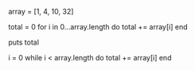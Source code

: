 array = [1, 4, 10, 32]


total = 0
for i in 0...array.length do
  total += array[i]
end

puts total

i = 0
while i < array.length do
  total += array[i]
end

